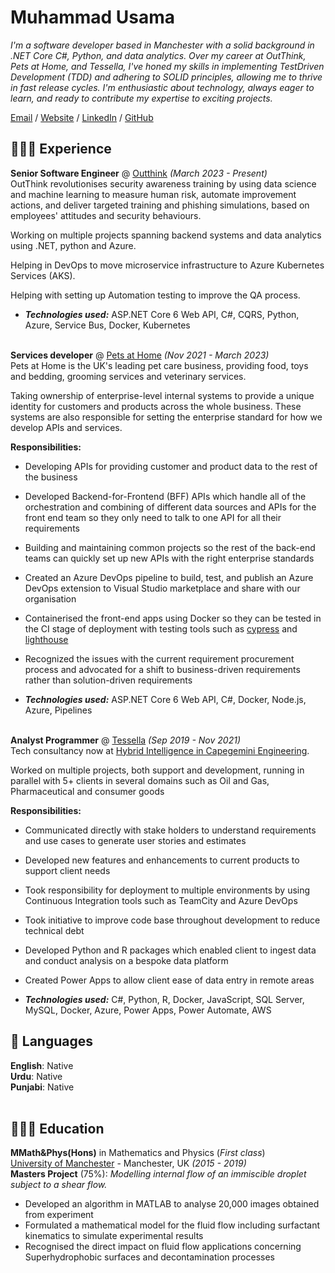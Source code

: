 # Muhammad Usama

_I'm a software developer based in Manchester with a solid background in .NET Core C#, Python, and data
analytics. Over my career at OutThink, Pets at Home, and Tessella, I've honed my skills in implementing TestDriven Development (TDD) and adhering to SOLID principles, allowing me to thrive in fast release cycles. I'm
enthusiastic about technology, always eager to learn, and ready to contribute my expertise to exciting projects._

[Email](mailto:muhammadusama02@hotmail.co.uk) / [Website](https://usamaa9.github.io/) / [LinkedIn](https://www.linkedin.com/in/mh-usama/) / [GitHub](https://github.com/usamaa9/)

## 👨🏽‍💻 Experience

**Senior Software Engineer** @ [Outthink](https://outthink.io/) _(March 2023 - Present)_ <br>
OutThink revolutionises security awareness training by using data science and machine learning to measure human risk, automate improvement actions, and deliver targeted training and phishing simulations, based on employees' attitudes and security behaviours.

Working on multiple projects spanning backend systems and data analytics using .NET, python and Azure.

Helping in DevOps to move microservice infrastructure to Azure Kubernetes Services (AKS).

Helping with setting up Automation testing to improve the QA process.

- **_Technologies used:_** ASP.NET Core 6 Web API, C#, CQRS, Python, Azure, Service Bus, Docker, Kubernetes
  <br><br>

**Services developer** @ [Pets at Home](https://www.petsathome.com/) _(Nov 2021 - March 2023)_ <br>
Pets at Home is the UK's leading pet care business, providing food, toys and bedding, grooming services and veterinary services.

Taking ownership of enterprise-level internal systems to provide a unique identity for customers and products across the whole business. These systems are also responsible for setting the enterprise standard for how we develop APIs and services.

**Responsibilities:**

- Developing APIs for providing customer and product data to the rest of the business

- Developed Backend-for-Frontend (BFF) APIs which handle all of the orchestration and combining of different data sources and APIs for the front end team so they only need to talk to one API for all their requirements

- Building and maintaining common projects so the rest of the back-end teams can quickly set up new APIs with the right enterprise standards

- Created an Azure DevOps pipeline to build, test, and publish an Azure DevOps extension to Visual Studio marketplace and share with our organisation

- Containerised the front-end apps using Docker so they can be tested in the CI stage of deployment with testing tools such as [cypress](https://www.cypress.io/) and [lighthouse](https://github.com/GoogleChrome/lighthouse#readme)

- Recognized the issues with the current requirement procurement process and advocated for a shift to business-driven requirements rather than solution-driven requirements
<!-- This approach streamlined the procurement phase as the Product Owner could focus on the business requirements rather than how they should be implemented. It also allowed for faster development as it empowered the development team to implement the business logic with the best solution rather than what was decided in the requirements. -->

- **_Technologies used:_** ASP.NET Core 6 Web API, C#, Docker, Node.js, Azure, Pipelines
  <br><br>

**Analyst Programmer** @ [Tessella](https://www.tessella.com/) _(Sep 2019 - Nov 2021)_ <br>
Tech consultancy now at [Hybrid Intelligence in Capegemini Engineering](https://www.capgemini.com/gb-en/solutions/data-driven-rd-engineering-manufacturing-operations/).

Worked on multiple projects, both support and development, running in parallel with 5+ clients in several domains such as Oil and Gas,
Pharmaceutical and consumer goods

**Responsibilities:**

- Communicated directly with stake holders to understand requirements and use cases to generate user stories and estimates
- Developed new features and enhancements to current products to support client needs
- Took responsibility for deployment to multiple environments by using Continuous Integration tools such as TeamCity and Azure DevOps
- Took initiative to improve code base throughout development to reduce technical debt
- Developed Python and R packages which enabled client to ingest data and conduct analysis on a bespoke data platform

- Created Power Apps to allow client ease of data entry in remote areas
- **_Technologies used:_** C#, Python, R, Docker, JavaScript, SQL Server, MySQL, Docker, Azure, Power Apps, Power Automate, AWS

## 💬 Languages

**English**: Native <br>
**Urdu**: Native <br>
**Punjabi**: Native
<br><br>

## 👨🏽‍🎓 Education

**MMath&Phys(Hons)** in Mathematics and Physics (_First class_) <br>
[University of Manchester](https://www.manchester.ac.uk/) - Manchester, UK _(2015 - 2019)_ <br>
**Masters Project** (75%): _Modelling internal flow of an immiscible droplet subject to a shear flow._

- Developed an algorithm in MATLAB to analyse 20,000 images obtained from experiment
- Formulated a mathematical model for the fluid flow including surfactant kinematics to simulate experimental results
- Recognised the direct impact on fluid flow applications concerning Superhydrophobic surfaces and decontamination processes
